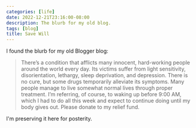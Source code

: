 ```yaml
---
categories: [life]
date: 2022-12-21T23:16:00-08:00
description: The blurb for my old blog.
tags: [blog]
title: Save Will
---
```


I found the blurb for my old Blogger blog:

>There’s a condition that afflicts many innocent, hard-working people around the world every day. Its victims suffer from light sensitivity, disorientation, lethargy, sleep deprivation, and depression. There is no cure, but some drugs temporarily alleviate its symptoms. Many people manage to live somewhat normal lives through proper treatment. I’m referring, of course, to waking up before 9:00 AM, which I had to do all this week and expect to continue doing until my body gives out. Please donate to my relief fund.

I'm preserving it here for posterity.

